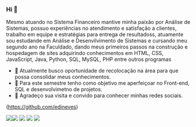 ### Hi 👋
 Mesmo atuando no Sistema Financeiro mantive minha paixão por Análise de Sistemas, possuo experiências no atendimento e satisfação a clientes, trabalho em equipe e estratégias para entrega de resultadoss, atuamente sou estudande em Análise e Desenvilvimento de Sistemas e cursando meu segundo ano na Faculdado, dando meus primeiros passos na construção e hospedagem de sites adquirindo conhecimentos em HTML, CSS, JavaScript, Java, Python, SQL, MySQL, PHP entre outros programas 
 
- 🔭 Atualmente busco oportunidade de recolocação na área para que possa consolidar meus conhecimentos.
- 🌱 Para este semestre tenho como objetivo me aperfeiçoar no Front-end, SQL e desenvolvimetno de projetos.
- 🤝 Agradeço sua visita e convido para conhecer minhas redes sociais. 


(https://github.com/edineves)

[<img src="https://img.shields.io/badge/twitter-%231DA1F2.svg?&style=for-the-badge&logo=twitter&logoColor=white" />](https://twitter.com/USERNAME)[<img src="https://img.shields.io/badge/medium-%2312100E.svg?&style=for-the-badge&logo=medium&logoColor=white" />](https://medium.com/USERNAME) [<img src="https://img.shields.io/badge/linkedin-%230077B5.svg?&style=for-the-badge&logo=linkedin&logoColor=white" />](https://www.linkedin.com/in/edison-neves-406150131/) [<img src = "https://img.shields.io/badge/instagram-%23E4405F.svg?&style=for-the-badge&logo=instagram&logoColor=white">](https://www.instagram.com/edinesoa/) [<img src = "https://img.shields.io/badge/facebook-%231877F2.svg?&style=for-the-badge&logo=facebook&logoColor=white">](https://www.facebook.com/people/Edison-Soares/100000779448471/)

<!--


- 🔭 I’m currently working on ...
- 🌱 I’m currently learning ...
- 👯 I’m looking to collaborate on ...
- 🤔 I’m looking for help with ...
- 💬 Ask me about ...
- 📫 How to reach me: ...
- 😄 Pronouns: ...
- ⚡ Fun fact: ...
-->
